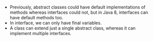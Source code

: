 - Previously, abstract classes could have default implementations of methods whereas interfaces could not, but in Java 8, interfaces can have default methods too.
- In interface, we can only have final variables.
- A class can extend just a single abstract class, whereas it can implement multiple interfaces.
